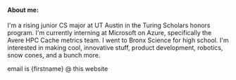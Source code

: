 #### About me:
I'm a rising junior CS major at UT Austin in the Turing Scholars honors program. I'm currently interning at Microsoft on Azure, specifically the Avere HPC Cache metrics team. I went to Bronx Science for high school. I'm interested in making cool, innovative stuff, product development, robotics, snow cones, and a bunch more.

email is {firstname} @ this website
